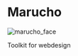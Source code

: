 # Marucho

![marucho_face](https://thisanimedoesnotexist.ai/results/psi-2.0/seed20682.png)

Toolkit for webdesign
